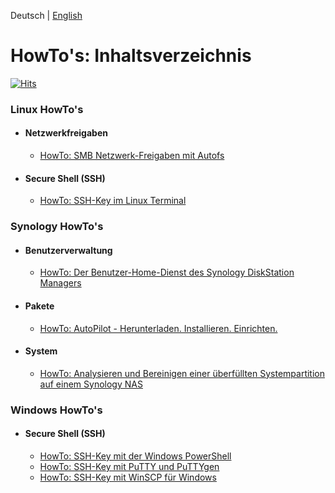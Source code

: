 Deutsch | [English](README_en.md)

# HowTo's: Inhaltsverzeichnis
[![Hits](https://hits.seeyoufarm.com/api/count/incr/badge.svg?url=https%3A%2F%2Fgithub.com%2Ftoafez%2FTutorials&count_bg=%2379C83D&title_bg=%23555555&icon=&icon_color=%23E7E7E7&title=hits&edge_flat=false)](https://hits.seeyoufarm.com)

### Linux HowTo's
- #### Netzwerkfreigaben
  - [HowTo: SMB Netzwerk-Freigaben mit Autofs](https://github.com/toafez/HowTo_Linux.SMB.Autofs)
- #### Secure Shell (SSH)
  - [HowTo: SSH-Key im Linux Terminal](https://github.com/toafez/HowTo_Linux.SSH.Terminal)
 
### Synology HowTo's
- #### Benutzerverwaltung
  - [HowTo: Der Benutzer-Home-Dienst des Synology DiskStation Managers](https://github.com/toafez/HowTo_Syno.DSM.User.Home)
- #### Pakete
  - [HowTo: AutoPilot - Herunterladen. Installieren. Einrichten.](https://github.com/toafez/HowTo_Syno.AutoPilot)
- #### System
  - [HowTo: Analysieren und Bereinigen einer überfüllten Systempartition auf einem Synology NAS](https://github.com/toafez/HowTo_Syno.SystemPartition/tree/main)

### Windows HowTo's
- #### Secure Shell (SSH)
  - [HowTo: SSH-Key mit der Windows PowerShell](https://github.com/toafez/HowTo_Windows.SSH.Powershell)
  - [HowTo: SSH-Key mit PuTTY und PuTTYgen](https://github.com/toafez/HowTo_Windows.SSH.PuTTY.PuTTYgen)
  - [HowTo: SSH-Key mit WinSCP für Windows](https://github.com/toafez/HowTo_Windows.SSH.WinSCP)
